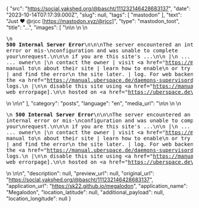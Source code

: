{
  "src": "https://social.yakshed.org/@bascht/111232146428683137",
  "date": "2023-10-14T07:17:39.000Z",
  "slug": null,
  "tags": [
    "mastodon"
  ],
  "text": "Just ❤️ @rjcc [https://mastodon.xyz/@rjcc]",
  "type": "mastodon_toot",
  "title": "…",
  "images": [
    "<!DOCTYPE html>\n<html>\n  <body>\n    <style>\n      a {\n        text-decoration: none;\n      }\n      a::before {\n        content: \"[\";\n      }\n      a::after {\n        content: \"]\";\n      }\n      pre {\n        width: 25.5rem;\n        margin-top: 2rem;\n      }\n      body {\n        display: flex;\n        justify-content: center;\n      }\n    </style>\n    <pre>\n           <b>500 Internal Server Error</b>\n\n\nThe server encountered an internal error or mis-\nconfiguration and was unable to complete your\nrequest.\n\n\n           if you are this site's ...\n\n                        |\n     ... visitor        |     ... owner\n                        |\n  contact the owner     |    visit <a href=\"https://manual.uberspace.de/web-logs\">the manual</a> to\n  about their site      |    learn how to enable\n  or try to reach       |    and find the error\n  the site later.       |    log. For web backends\n                        |    check the <a href=\"https://manual.uberspace.de/daemons-supervisord#logging\">service logs</a>.\n                        |\n\n  disable this site using <a href=\"https://manual.uberspace.de/web-errorpage\">[uberspace web errorpage]</a>.\n\n             hosted on <a href=\"https://uberspace.de\">asteroids</a>\n        </pre>\n  </body>\n</html>\n"
  ],
  "category": "posts",
  "language": "en",
  "media_url": "<!DOCTYPE html>\n<html>\n  <body>\n    <style>\n      a {\n        text-decoration: none;\n      }\n      a::before {\n        content: \"[\";\n      }\n      a::after {\n        content: \"]\";\n      }\n      pre {\n        width: 25.5rem;\n        margin-top: 2rem;\n      }\n      body {\n        display: flex;\n        justify-content: center;\n      }\n    </style>\n    <pre>\n           <b>500 Internal Server Error</b>\n\n\nThe server encountered an internal error or mis-\nconfiguration and was unable to complete your\nrequest.\n\n\n           if you are this site's ...\n\n                        |\n     ... visitor        |     ... owner\n                        |\n  contact the owner     |    visit <a href=\"https://manual.uberspace.de/web-logs\">the manual</a> to\n  about their site      |    learn how to enable\n  or try to reach       |    and find the error\n  the site later.       |    log. For web backends\n                        |    check the <a href=\"https://manual.uberspace.de/daemons-supervisord#logging\">service logs</a>.\n                        |\n\n  disable this site using <a href=\"https://manual.uberspace.de/web-errorpage\">[uberspace web errorpage]</a>.\n\n             hosted on <a href=\"https://uberspace.de\">asteroids</a>\n        </pre>\n  </body>\n</html>\n",
  "description": null,
  "preview_url": null,
  "original_url": "https://social.yakshed.org/@bascht/111232146428683137",
  "application_url": "https://sk22.github.io/megalodon",
  "application_name": "Megalodon",
  "location_latitude": null,
  "additional_payload": null,
  "location_longitude": null
}